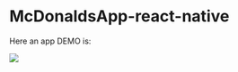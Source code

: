 # McDonaldsApp-react-native
Here an app DEMO is:

![](https://github.com/MariiaNH/McDonaldsApp-react-native/blob/main/DEMO/McDonaldsApp.Demonstration.gif)
